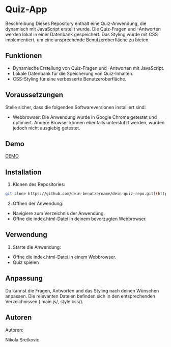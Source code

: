 
# Quiz-App

Beschreibung
Dieses Repository enthält eine Quiz-Anwendung, die dynamisch mit JavaScript erstellt wurde. Die Quiz-Fragen und -Antworten werden lokal in einer Datenbank gespeichert. Das Styling wurde mit CSS implementiert, um eine ansprechende Benutzeroberfläche zu bieten.


## Funktionen

- Dynamische Erstellung von Quiz-Fragen und -Antworten mit JavaScript.
- Lokale Datenbank für die Speicherung von Quiz-Inhalten.
- CSS-Styling für eine verbesserte Benutzeroberfläche.

## Voraussetzungen

Stelle sicher, dass die folgenden Softwareversionen installiert sind:

- Webbrowser: Die Anwendung wurde in Google Chrome getestet und optimiert. Andere Browser können ebenfalls unterstützt werden, wurden jedoch nicht ausgiebig getestet.
## Demo

[DEMO](https://nikolasretko.github.io/Projekt_lev3_12_Quiz/)

## Installation

1. Klonen des Repositories:

```bash
git clone https://github.com/dein-benutzername/dein-quiz-repo.git](https://github.com/NikolaSretko/Projekt_lev3_12_Quiz.git

```
2. Öffnen der Anwendung:

- Navigiere zum Verzeichnis der Anwendung.
- Öffne die index.html-Datei in deinem bevorzugten Webbrowser.
## Verwendung

1. Starte die Anwendung:

- Öffne die index.html-Datei in einem Webbrowser.
- Quiz spielen
 
## Anpassung

Du kannst die Fragen, Antworten und das Styling nach deinen Wünschen anpassen. Die relevanten Dateien befinden sich in den entsprechenden Verzeichnissen ( main.js/, style.css/).
## Autoren

Autoren:

Nikola Sretkovic
